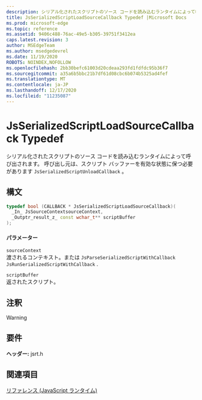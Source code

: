 ```yaml
---
description: シリアル化されたスクリプトのソース コードを読み込むランタイムによって呼び出されます。 呼び出し元は、スクリプト バッファーを有効な状態に保つ必要があります `JsSerializedScriptUnloadCallback` 。
title: JsSerializedScriptLoadSourceCallback Typedef |Microsoft Docs
ms.prod: microsoft-edge
ms.topic: reference
ms.assetid: 9406c488-76ac-49e5-b305-39751f3412ea
caps.latest.revision: 3
author: MSEdgeTeam
ms.author: msedgedevrel
ms.date: 11/19/2020
ROBOTS: NOINDEX,NOFOLLOW
ms.openlocfilehash: 2bb30befc61003d20cdeaa293fd1fdfdc95b36f7
ms.sourcegitcommit: a35a6b5bbc21b7df61d08cbc6b074b5325ad4fef
ms.translationtype: MT
ms.contentlocale: ja-JP
ms.lasthandoff: 12/17/2020
ms.locfileid: "11235087"
---
```

# JsSerializedScriptLoadSourceCallback Typedef

シリアル化されたスクリプトのソース コードを読み込むランタイムによって呼び出されます。 呼び出し元は、スクリプト バッファーを有効な状態に保つ必要があります `JsSerializedScriptUnloadCallback` 。  
  
## 構文  
  
```cpp  
typedef bool (CALLBACK * JsSerializedScriptLoadSourceCallback)(  
  _In_ JsSourceContextsourceContext,  
  _Outptr_result_z_ const wchar_t** scriptBuffer  
);  
```  
  
#### パラメーター  
 `sourceContext`  
 渡されるコンテキスト。または `JsParseSerializedScriptWithCallback` `JsRunSerializedScriptWithCallback` .  
  
 `scriptBuffer`  
 返されたスクリプト。  
  
## 注釈  
  
> [!WARNING]
## 要件  
 **ヘッダー:** jsrt.h  
  
## 関連項目  
 [リファレンス (JavaScript ランタイム)](../chakra-hosting/reference-javascript-runtime.md)
